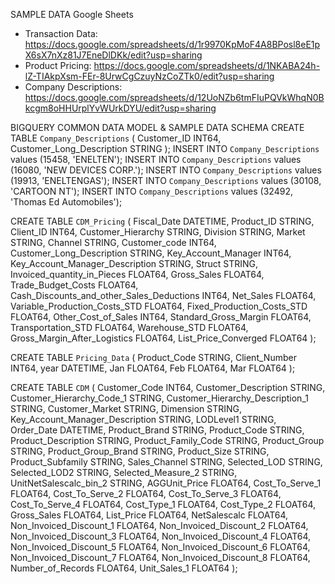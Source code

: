 SAMPLE DATA
Google Sheets
- Transaction Data: https://docs.google.com/spreadsheets/d/1r9970KpMoF4A8BPosl8eE1pX6sX7nXz81J7EneDlDKk/edit?usp=sharing
- Product Pricing: https://docs.google.com/spreadsheets/d/1NKABA24h-lZ-TIAkpXsm-FEr-8UrwCgCzuyNzCoZTk0/edit?usp=sharing
- Company Descriptions: https://docs.google.com/spreadsheets/d/12UoNZb6tmFIuPQVkWhqN0Bkcgm8oHHUrplYvWUrkDYU/edit?usp=sharing

BIGQUERY COMMON DATA MODEL & SAMPLE DATA SCHEMA
CREATE TABLE `Company_Descriptions`
(
  Customer_ID INT64,
  Customer_Long_Description STRING
);
INSERT INTO `Company_Descriptions` values (15458, 'ENELTEN');
INSERT INTO `Company_Descriptions` values (16080, 'NEW DEVICES CORP.');
INSERT INTO `Company_Descriptions` values (19913, 'ENELTENGAS');
INSERT INTO `Company_Descriptions` values (30108, 'CARTOON NT');
INSERT INTO `Company_Descriptions` values (32492, 'Thomas Ed Automobiles');


CREATE TABLE `CDM_Pricing`
(
Fiscal_Date DATETIME,
Product_ID STRING,
Client_ID INT64,
Customer_Hierarchy STRING,
Division STRING,
Market STRING,
Channel STRING,
Customer_code INT64,
Customer_Long_Description STRING,
Key_Account_Manager INT64,
Key_Account_Manager_Description STRING,
Struct STRING,
Invoiced_quantity_in_Pieces FLOAT64,
Gross_Sales FLOAT64,
Trade_Budget_Costs FLOAT64,
Cash_Discounts_and_other_Sales_Deductions INT64,
Net_Sales FLOAT64,
Variable_Production_Costs_STD FLOAT64,
Fixed_Production_Costs_STD FLOAT64,
Other_Cost_of_Sales INT64,
Standard_Gross_Margin FLOAT64,
Transportation_STD FLOAT64,
Warehouse_STD FLOAT64,
Gross_Margin_After_Logistics FLOAT64,
List_Price_Converged FLOAT64
);

CREATE TABLE `Pricing_Data`
(
Product_Code STRING,
Client_Number INT64,
year DATETIME,
Jan FLOAT64,
Feb FLOAT64,
Mar FLOAT64
);

CREATE TABLE `CDM`
(
Customer_Code INT64,
Customer_Description STRING,
Customer_Hierarchy_Code_1 STRING,
Customer_Hierarchy_Description_1 STRING,
Customer_Market STRING,
Dimension STRING,
Key_Account_Manager_Description STRING,
LODLevel1 STRING,
Order_Date DATETIME,
Product_Brand STRING,
Product_Code STRING,
Product_Description STRING,
Product_Family_Code STRING,
Product_Group STRING,
Product_Group_Brand STRING,
Product_Size STRING,
Product_Subfamily STRING,
Sales_Channel STRING,
Selected_LOD STRING,
Selected_LOD2 STRING,
Selected_Measure_2 STRING,
UnitNetSalescalc_bin_2 STRING,
AGGUnit_Price FLOAT64,
Cost_To_Serve_1 FLOAT64,
Cost_To_Serve_2 FLOAT64,
Cost_To_Serve_3 FLOAT64,
Cost_To_Serve_4 FLOAT64,
Cost_Type_1 FLOAT64,
Cost_Type_2 FLOAT64,
Gross_Sales FLOAT64,
List_Price FLOAT64,
NetSalescalc FLOAT64,
Non_Invoiced_Discount_1 FLOAT64,
Non_Invoiced_Discount_2 FLOAT64,
Non_Invoiced_Discount_3 FLOAT64,
Non_Invoiced_Discount_4 FLOAT64,
Non_Invoiced_Discount_5 FLOAT64,
Non_Invoiced_Discount_6 FLOAT64,
Non_Invoiced_Discount_7 FLOAT64,
Non_Invoiced_Discount_8 FLOAT64,
Number_of_Records FLOAT64,
Unit_Sales_1 FLOAT64
);
